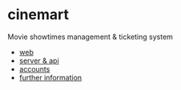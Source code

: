 # cinemart
Movie showtimes management &amp; ticketing system

- [web](https://violeine.github.io/cinemart)
- [server & api](https://cinemart-backend.herokuapp.com)
- [accounts](https://github.com/anhvuk13/cinemart-backend/blob/main/INFO.md)
- [further information](https://github.com/anhvuk13/cinemart-backend/blob/main/README.md)
